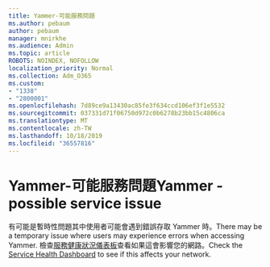 ```yaml
---
title: Yammer-可能服務問題
ms.author: pebaum
author: pebaum
manager: mnirkhe
ms.audience: Admin
ms.topic: article
ROBOTS: NOINDEX, NOFOLLOW
localization_priority: Normal
ms.collection: Adm_O365
ms.custom:
- "1338"
- "2800001"
ms.openlocfilehash: 7d89ce9a13430ac85fe3f634ccd106ef3f1e5532
ms.sourcegitcommit: 037331d71f06750d972c0b6278b23bb15c4806ca
ms.translationtype: MT
ms.contentlocale: zh-TW
ms.lasthandoff: 10/18/2019
ms.locfileid: "36557816"
---
```

# <a name="yammer---possible-service-issue"></a><span data-ttu-id="fcc14-102">Yammer-可能服務問題</span><span class="sxs-lookup"><span data-stu-id="fcc14-102">Yammer - possible service issue</span></span>

<span data-ttu-id="fcc14-103">有可能是暫時性問題其中使用者可能會遇到錯誤存取 Yammer 時。</span><span class="sxs-lookup"><span data-stu-id="fcc14-103">There may be a temporary issue where users may experience errors when accessing Yammer.</span></span> <span data-ttu-id="fcc14-104">檢查[服務健康狀況儀表板](https://admin.microsoft.com/AdminPortal/Home#/servicehealth)查看如果這會影響您的網路。</span><span class="sxs-lookup"><span data-stu-id="fcc14-104">Check the [Service Health Dashboard](https://admin.microsoft.com/AdminPortal/Home#/servicehealth) to see if this affects your network.</span></span>
